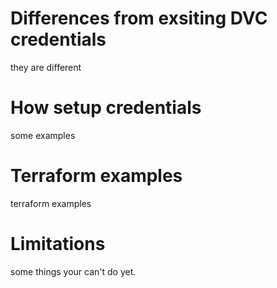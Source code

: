 # Differences from exsiting DVC credentials

they are different

# How setup credentials

some examples

# Terraform examples

terraform examples

# Limitations

some things your can't do yet.
